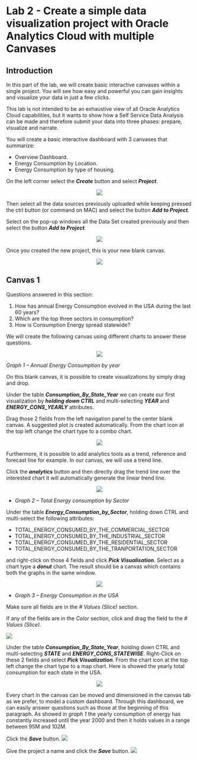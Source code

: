 # Lab 2 - Create a simple data visualization project with Oracle Analytics Cloud with multiple Canvases

## Introduction
In this part of the lab, we will create basic interactive canvases within a single project. You will see how easy and powerful you can gain insights and visualize your data in just a few clicks. 

This lab is not intended to be an exhaustive view of all Oracle Analytics Cloud capabilities, but it wants to show how a Self Service Data Analysis can be made and therefore submit your data into three phases: prepare, visualize and narrate.

You will create a basic interactive dashboard with 3 canvases that summarize:
- Overview Dashboard.
- Energy Consumption by Location.
- Energy Consumption by type of housing.

On the left corner select the _**Create**_ button and select _**Project**_.
<div style="text-align:center"><img src="./images/lab2_image1.png" /></div>

Then select all the data sources previously uploaded while keeping pressed the ctrl button (or command on MAC) and select the button _**Add to Project**._

Select on the pop-up windows all the Data Set created previously and then select the button _**Add to Project**._

<div style="text-align:center"><img src="./images/lab2_image2.png" /></div>

Once you created the new project, this is your new blank canvas.

<div style="text-align:center"><img src="./images/lab2_image3.png" /></div>

## Canvas 1
Questions answered in this section:
1. How has annual Energy Consumption evolved in the USA during the last 60 years?
2. Which are the top three sectors in consumption?
3. How is Consumption Energy spread statewide?

We will create the following canvas using different charts to answer these questions.

<div style="text-align:center"><img src="./images/lab2_image4.png" /></div>

_Graph 1 – Annual Energy Consumption by year_

On this blank canvas, it is possible to create visualizations by simply drag and drop. 

Under the table _**Consumption_By_State_Year**_ we can create our first visualization by _**holding down CTRL**_ and multi-selecting _**YEAR**_ and _**ENERGY_CONS_YEARLY**_ attributes. 

Drag those 2 fields from the left navigation panel to the center blank canvas. A suggested plot is created automatically. From the chart icon at the top left change the chart type to a combo chart. 

<div style="text-align:center"><img src="./images/lab2_image5.png" /></div>

Furthermore, it is possible to add analytics tools as a trend, reference and forecast line for example. 
In our canvas, we will use a trend line. 

Click the _**analytics**_ button and then directly drag the trend line over the interested chart it will automatically generate the linear trend line.

<div style="text-align:center"><img src="./images/lab2_image6.png" /></div>

- _Graph 2 – Total Energy consumption by Sector_

Under the table _**Energy_Consumption_by_Sector**_, holding down CTRL and multi-select the following attributes:
- TOTAL_ENERGY_CONSUMED_BY_THE_COMMERCIAL_SECTOR
- TOTAL_ENERGY_CONSUMED_BY_THE_INDUSTRIAL_SECTOR
- TOTAL_ENERGY_CONSUMED_BY_THE_RESIDENTIAL_SECTOR
- TOTAL_ENERGY_CONSUMED_BY_THE_TRANPORTATION_SECTOR

and right-click on those 4 fields and click _**Pick Visualisation**_. Select as a chart type a _**donut**_ chart. The result should be a canvas which contains both the graphs in the same window.

<div style="text-align:center"><img src="./images/lab2_image7.png" /></div>

- _Graph 3 – Energy Consumption in the USA_

Make sure all fields are in the _# Values (Slice)_ section.

If any of the fields are in the _Color_ section, click and drag the field to the _# Values (Slice)_.

![](./images/lab2_image7-2.png)

Under the table _**Consumption_By_State_Year**_, holding down CTRL and multi-selecting _**STATE**_ and _**ENERGY_CONS_STATEWISE**_. Right-Click on these 2 fields and select _**Pick Visualization**_. From the chart icon at the top left change the chart type to a map chart. Here is showed the yearly total consumption for each state in the USA.

<div style="text-align:center"><img src="./images/lab2_image8.png" /></div>

Every chart in the canvas can be moved and dimensioned in the canvas tab as we prefer, to model a custom dashboard. Through this dashboard, we can easily answer questions such as those at the beginning of this paragraph. As showed in _graph 1_ the yearly consumption of energy has constantly increased until the year 2000 and then it holds values in a range between 95M and 102M.

Click the _**Save**_ button.
![](./images/lab2_image9.png)

Give the project a name and click the _**Save**_ button.
![](./images/lab2_image10.png)
